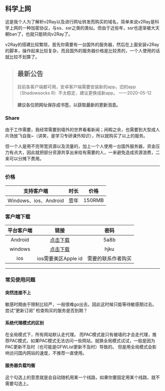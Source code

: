 ## 科学上网

这是我个人为了解析v2Ray以及进行网址转发而购买的域名，简单来说v2Ray是科学上网的一种加密协议，与ss、ssr之类的类似。但由于近些年，ssr也逐渐被大天朝ban了，也就只能转向v2Ray了。

v2Ray的搭建比较繁琐，首先你需要有一台国外的服务器，然后在上面安装v2Ray的脚本，操作起来比较复杂，而且国外的服务器价格是比较贵的，一个人使用的话就比较不划算了。

> ## 最新公告
> 目前各客户端都可用，安卓客户端需要安装新的app，旧的app（Shadowsocks R）不太稳定，建议更换成新app。
> ——2020-05-12
> #### 建议各位把网址保存成书签，以获取最新的更新消息。

### Share

由于工作需要，我经常需要到墙外的世界看看新闻；闲暇之余，也需要到大型成人片场放飞自我~（讲笑，是学习专研课外知识），所以就购买了以上的服务。

但一个人是用不完带宽资源以及流量的，加上一个人使用一台国外服务器，资金压力有点大，因此就把部分资源共享出来给有需要的人，一来避免造成资源浪费，二来可以分摊下费用。

------------

### 价格

|支持客户端|时长|价格|
| :------------: | :------------: | :------------: |
|Windows、ios、Android|壹年|150RMB|

### 客户端下载

|平台客户端|链接|密码|
| :------------: | :------------: | :------------: |
|Android|[点击下载](https://busy.lanzous.com/ibzppmd "点击下载")|5a8b|
|windows|[点击下载](https://busy.lanzous.com/icj4foj "点击下载")|hjku|
|ios|ios需要美区Apple id|需要的联系作者购买|

------------

### 常见使用问题

#### 突然连接不上
敏感时期由于限制比较严，一般很难go出去，因此这时候只能等待敏感期过去。
尝试“更新订阅”
检查购买的服务是否到期？

#### 系统代理模式的区别
在全局模式下，所有网站默认走代理。
而PAC模式是只有被墙的才会走代理，推荐PAC模式，如果PAC模式无法访问一些网站，就换全局模式试试，一般是因为PAC更新不及时（也可能是GFWList更新不及时）导致的。
但是用全局模式会影响访问国内网站的速度，不推荐一直使用。

#### 服务器负载均衡
这个勾选上的意思就是会自动随机用某一个线路，如果你要固定用某个线路，就不需要勾选上。

